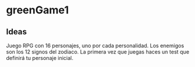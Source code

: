 # greenGame1
## Ideas
Juego RPG con 16 personajes, uno por cada personalidad.
Los enemigos son los 12 signos del zodiaco.
La primera vez que juegas haces un test que definirá tu personaje inicial.
